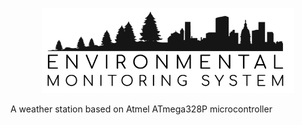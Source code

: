 <p align="center" style="text-align: center;">
<img src="https://github.com/Ewlbo/Environmental-Monitoring-System/blob/master/LOGO.png" width="80%">


A weather station based on Atmel ATmega328P microcontroller 

</p>




